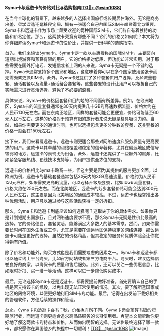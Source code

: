 **Syma卡与远遊卡的价格对比与选购指南[[TG💪+ @esim1088](https://t.me/s/esim1088)]**

在当今全球化的背景下，越来越多的人选择出国旅行或长期居住海外。无论是商务出差、留学深造还是移民定居，拥有一张适合自己的国际SIM卡都显得尤为重要。Syma卡和远遊卡作为市场上颇受欢迎的两种国际SIM卡，它们各自有着独特的功能和价格定位。那么，这两款卡究竟有哪些不同？它们的价格又如何呢？本文将为你详细解读Syma卡和远遊卡的性价比，并提供一份科学的选购指南。

首先，我们来谈谈Syma卡。Syma卡是一款以实惠著称的国际SIM卡，主要面向短期出境游客和预算有限的用户。它的价格相对低廉，但功能却非常实用。对于那些需要在国外打电话、发短信或者上网的人来说，Syma卡无疑是一个不错的选择。Syma卡通常支持多个国家和地区，这意味着你可以在多个国家使用这张卡而无需频繁更换SIM卡。此外，Syma卡还提供了多种套餐供用户选择，比如流量套餐、通话套餐以及流量+通话组合套餐等。这些套餐的设计让用户可以根据自己的实际需求进行灵活选择，避免了不必要的浪费。

具体来说，Syma卡的价格因套餐和目的地的不同而有所差异。例如，在欧洲地区，Syma卡的流量套餐通常在30天内提供几十GB的高速数据流量，价格大约在人民币100元左右。而在东南亚地区，同样的套餐可能会更便宜，价格可能低至60元人民币左右。这样的价格对于预算有限的旅行者来说无疑是极具吸引力的。当然，如果你需要更多的通话时间，也可以选择包含更多分钟数的套餐，这类套餐的价格一般会在150元左右。

接下来，我们来看看远遊卡。远遊卡则更适合那些对网络速度和服务质量有更高要求的用户。这款卡以其卓越的网络覆盖和稳定的信号著称，尤其在偏远地区或信号较弱的地方，远遊卡的表现尤为出色。此外，远遊卡还提供了一些额外的服务，比如紧急客服热线、在线技术支持等，为用户提供全方位的支持。

远遊卡的价格相比Syma卡略高一些，但这主要是因为其提供的服务更加全面。以欧洲为例，远遊卡的基础套餐通常包括30天内的3GB高速流量，价格约为人民币150元左右。如果需要更高的流量，可以选择升级版套餐，比如10GB流量套餐，价格大约在250元左右。而在北美地区，远遊卡的起步套餐价格可能会达到300元人民币左右，这主要是因为北美地区的通信成本较高。不过，远遊卡也经常推出各种优惠活动，用户可以通过参与这些活动获得一定的折扣。

那么，Syma卡和远遊卡到底应该如何选择呢？这取决于你的具体需求。如果你只是计划短期出国旅行，且对网络速度要求不高，那么Syma卡无疑是性价比最高的选择。它的价格便宜，套餐灵活，能够满足大多数人的基本需求。然而，如果你需要长时间在国外生活或工作，尤其是需要在偏远地区保持稳定的网络连接，那么远遊卡可能是更好的选择。虽然它的价格稍高，但其稳定的服务和优质体验会让你觉得物有所值。

除了价格和功能外，购买方式也是我们需要考虑的因素之一。Syma卡和远遊卡都可以通过线上平台购买，比如官方网站或者第三方电商平台。购买时，建议选择信誉良好的商家，以确保卡的质量和售后服务。此外，还可以关注一些优惠信息，比如限时折扣、买一赠一等活动，这样可以进一步降低购买成本。

最后，无论选择Syma卡还是远遊卡，都需要提前做好准备。首先要确认自己的手机是否支持该卡的频段，以免出现无法正常使用的情况。其次，要了解所选国家或地区的网络环境，以便更好地利用SIM卡的功能。最后，记得在出发前下载好相关的管理软件，方便后续的操作和管理。

总之，Syma卡和远遊卡各有千秋，价格也有所不同。Syma卡适合预算有限的短期旅行者，而远遊卡则更适合追求高品质服务的长期使用者。希望本文能帮助你更好地了解这两款卡的特点和价格，从而做出明智的选择。无论你最终选择了哪一款卡，都祝愿你在异国他乡的旅程中一切顺利！[[TG💪+ @esim1088](https://t.me/s/esim1088) ![Image](https://i.postimg.cc/4NQfJmqS/Snipaste-2025-05-13-00-14-12.png)]